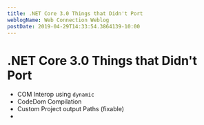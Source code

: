 ```yaml
---
title: .NET Core 3.0 Things that Didn't Port
weblogName: Web Connection Weblog
postDate: 2019-04-29T14:33:54.3864139-10:00
---
```

# .NET Core 3.0 Things that Didn't Port


* COM Interop using `dynamic`
* CodeDom Compilation
* Custom Project output Paths (fixable)
* 